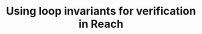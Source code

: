 ---
title: "Using loop invariants for verification in Reach"
description: "This tutorial will go through using loop invariants in Reach to verify smart contracts and prove facts that your smart contracts does not lock away funds or does not spend more than it has. The following will be covered: the difference between testing and verification, what loop invariants are and how they are used to verify loops, write a skeleton program to test our Reach setup, write a simple (incorrect) loop and its invariant and see how it fails verification, correct the previous loop and see the verification succeed, see how loop invariants help us prove assertions that hold after the loop completes, discuss how to choose the right loop invariant required for verification, write a nested loop and its invariant and lastly, study a (simplified) real-world application of loops and invariants."
type: "course"
category: "Smart Contract,Others"
difficulty: ""
summary: "Verifying smart contracts using loop invariants in REACH"
file_path: ""
image: "https://assets-global.website-files.com/5e39e095596498a8b9624af1/5ffca6e3e0d8ad9231cc2af6_Portfolio-course---final.png"
link: "Using loop invariants for verification in Reach | Algorand Developer Portal"
status: "open"
---